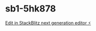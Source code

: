 # sb1-5hk878

[Edit in StackBlitz next generation editor ⚡️](https://stackblitz.com/~/github.com/SehsatBozkurt/sb1-5hk878)